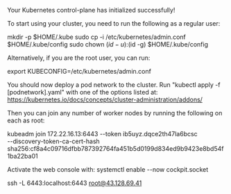 Your Kubernetes control-plane has initialized successfully!

To start using your cluster, you need to run the following as a regular user:

  mkdir -p $HOME/.kube
  sudo cp -i /etc/kubernetes/admin.conf $HOME/.kube/config
  sudo chown $(id -u):$(id -g) $HOME/.kube/config

Alternatively, if you are the root user, you can run:

  export KUBECONFIG=/etc/kubernetes/admin.conf

You should now deploy a pod network to the cluster.
Run "kubectl apply -f [podnetwork].yaml" with one of the options listed at:
  https://kubernetes.io/docs/concepts/cluster-administration/addons/

Then you can join any number of worker nodes by running the following on each as root:

kubeadm join 172.22.16.13:6443 --token ib5uyz.dqce2th47la6bcsc \
        --discovery-token-ca-cert-hash sha256:cf8a4c09716dfbb787392764fa451b5d0199d834ed9b9423e8bd54f1ba22ba01 



Activate the web console with: systemctl enable --now cockpit.socket

ssh -L 6443:localhost:6443 root@43.128.69.41